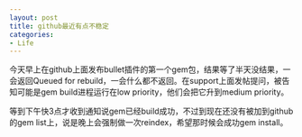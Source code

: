 ```yaml
---
layout: post
title: github最近有点不稳定
categories:
- Life
---
```

今天早上在github上面发布bullet插件的第一个gem包，结果等了半天没结果，一会返回Queued for rebuild，一会什么都不返回。在support上面发帖提问，被告知可能是gem build进程运行在low priority，他们会把它升到medium priority。

等到下午快3点才收到通知说gem已经build成功，不过到现在还没有被加到github的gem list上，说是晚上会强制做一次reindex，希望那时候会成功gem install。

